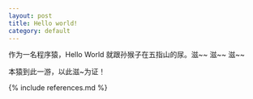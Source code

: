 ```yaml
---
layout: post
title: Hello world!
category: default
---
```


作为一名程序猿，Hello World 就跟孙猴子在五指山的尿。滋~~ 滋~~ 滋~~ 

本猿到此一游，以此滋~为证！



{% include references.md %}
